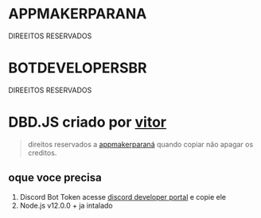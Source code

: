 # APPMAKERPARANA
DIREEITOS RESERVADOS
# BOTDEVELOPERSBR
DIREEITOS RESERVADOS
# DBD.JS criado por [vitor](https://discord.gg/2TWzx4hd)
 
> direitos reservados a [appmakerparaná](http://brasilmodenycity.ga) quando copiar não apagar os creditos. 

## oque voce precisa 

1. Discord Bot Token acesse [discord developer portal](https://discord.com/developers/applications) e copie ele
2. Node.js v12.0.0 + ja intalado

